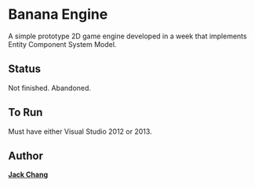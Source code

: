 # Banana Engine
A simple prototype 2D game engine developed in a week that implements Entity Component System Model.  

## Status
Not finished. Abandoned.

## To Run
Must have either Visual Studio 2012 or 2013.  

## Author
**[Jack Chang]**

[Jack Chang]: https://about.me/wei0831
